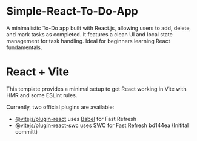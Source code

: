 
# Simple-React-To-Do-App
A minimalistic To-Do app built with React.js, allowing users to add, delete, and mark tasks as completed. It features a clean UI and local state management for task handling. Ideal for beginners learning React fundamentals.

# React + Vite

This template provides a minimal setup to get React working in Vite with HMR and some ESLint rules.

Currently, two official plugins are available:

- [@vitejs/plugin-react](https://github.com/vitejs/vite-plugin-react/blob/main/packages/plugin-react/README.md) uses [Babel](https://babeljs.io/) for Fast Refresh
- [@vitejs/plugin-react-swc](https://github.com/vitejs/vite-plugin-react-swc) uses [SWC](https://swc.rs/) for Fast Refresh
 bd144ea (Initital committ)
